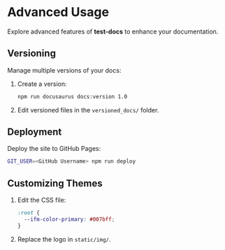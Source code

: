 # Advanced Usage

Explore advanced features of **test-docs** to enhance your documentation.

## Versioning
Manage multiple versions of your docs:
1. Create a version:
   ```bash
   npm run docusaurus docs:version 1.0
   ```
2. Edit versioned files in the `versioned_docs/` folder.

## Deployment
Deploy the site to GitHub Pages:
```bash
GIT_USER=<GitHub Username> npm run deploy
```

## Customizing Themes
1. Edit the CSS file:
   ```css
   :root {
     --ifm-color-primary: #007bff;
   }
   ```
2. Replace the logo in `static/img/`.

